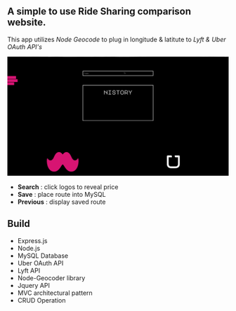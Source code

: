 ## A simple to use Ride Sharing comparison website.
This app utilizes *Node Geocode* to plug in longitude & latitute to 
*Lyft & Uber OAuth API's* 

![RideShare](/public/stylesheets/images/UI.png)

* __Search__ : click logos to reveal price
* __Save__ : place route into MySQL
* __Previous__ : display saved route 

## Build
* Express.js
* Node.js
* MySQL Database
* Uber OAuth API
* Lyft API
* Node-Geocoder library
* Jquery API
* MVC architectural pattern
* CRUD Operation
